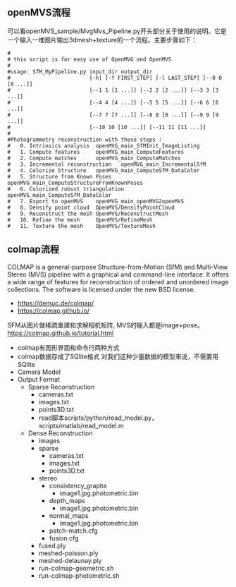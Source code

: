 
## openMVS流程
可以看openMVS_sample/MvgMvs_Pipeline.py开头部分关于使用的说明。它是一个输入一堆图片输出3dmesh+texture的一个流程。主要步骤如下：
```
#
# this script is for easy use of OpenMVG and OpenMVS
#
#usage: SfM_MyPipeline.py input_dir output_dir
#                         [-h] [-f FIRST_STEP] [-l LAST_STEP] [--0 0 [0 ...]]
#                         [--1 1 [1 ...]] [--2 2 [2 ...]] [--3 3 [3 ...]]
#                         [--4 4 [4 ...]] [--5 5 [5 ...]] [--6 6 [6 ...]]
#                         [--7 7 [7 ...]] [--8 8 [8 ...]] [--9 9 [9 ...]]
#                         [--10 10 [10 ...]] [--11 11 [11 ...]]
#
#Photogrammetry reconstruction with these steps :
#	0. Intrinsics analysis	openMVG_main_SfMInit_ImageListing
#	1. Compute features		openMVG_main_ComputeFeatures
#	2. Compute matches		openMVG_main_ComputeMatches
#	3. Incremental reconstruction	openMVG_main_IncrementalSfM
#	4. Colorize Structure	openMVG_main_ComputeSfM_DataColor
#	5. Structure from Known Poses	openMVG_main_ComputeStructureFromKnownPoses
#	6. Colorized robust triangulation	openMVG_main_ComputeSfM_DataColor
#	7. Export to openMVS	openMVG_main_openMVG2openMVS
#	8. Densify point cloud	OpenMVS/DensifyPointCloud
#	9. Reconstruct the mesh	OpenMVS/ReconstructMesh
#	10. Refine the mesh		OpenMVS/RefineMesh
#	11. Texture the mesh	OpenMVS/TextureMesh
```

## colmap流程
COLMAP is a general-purpose Structure-from-Motion (SfM) and Multi-View Stereo (MVS) pipeline with a graphical and command-line interface. It offers a wide range of features for reconstruction of ordered and unordered image collections. The software is licensed under the new BSD license. 

- https://demuc.de/colmap/
- https://colmap.github.io/

SFM从图片做稀疏重建和求解相机矩阵, MVS的输入都是image+pose。 https://colmap.github.io/tutorial.html

- colmap有图形界面和命令行两种方式
- colmap数据存成了SQlite格式 对我们这种少量数据的模型来说，不需要用SQlite
- Camera Model
- Output Format
  - Sparse Reconstruction
    - cameras.txt
    - images.txt
    - points3D.txt
    - read脚本scripts/python/read_model.py， scripts/matlab/read_model.m
  - Dense Reconstruction
    - images
    - sparse
      - cameras.txt
      - images.txt
      - points3D.txt
    - stereo
      - consistency_graphs
        - image1.jpg.photometric.bin
      - depth_maps
        - image1.jpg.photometric.bin
      - normal_maps
        - image1.jpg.photometric.bin
      - patch-match.cfg
      - fusion.cfg
    - fused.ply
    - meshed-poisson.ply
    - meshed-delaunay.ply
    - run-colmap-geometric.sh
    - run-colmap-photometric.sh
    


